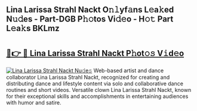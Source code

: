 ## Lina Larissa Strahl Nackt O𝚗𝚕yf𝚊ns L𝚎a𝚔ed N𝚞𝚍es - Part-DGB P𝚑𝚘tos Vi𝚍𝚎o - H𝚘𝚝 Part L𝚎a𝚔s BKLmz

# <h2><a href="http://kf9yyxk.oniu.top/?m=Lina+Larissa+Strahl+Nackt">🔗👉 🔴 Lina Larissa Strahl Nackt P𝚑ot𝚘𝚜 V𝚒d𝚎o</a></h2>

[![Lina Larissa Strahl Nackt Nu𝚍e𝚜](https://i.imgur.com/0qMVB7G.gif)](http://kf9yyxk.oniu.top/?m=Lina+Larissa+Strahl+Nackt)
Web-based artist and dance collaborator Lina Larissa Strahl Nackt, recognized for creating and distributing dance and lifestyle content via solo and collaborative dance routines and short videos. Versatile clown Lina Larissa Strahl Nackt, known for their exceptional skills and accomplishments in entertaining audiences with humor and satire.  
